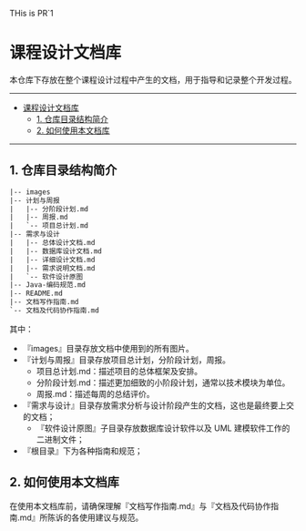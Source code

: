 THis is PR`1

# 课程设计文档库

本仓库下存放在整个课程设计过程中产生的文档，用于指导和记录整个开发过程。

---

<!-- TOC -->

- [课程设计文档库](#课程设计文档库)
    - [1. 仓库目录结构简介](#1-仓库目录结构简介)
    - [2. 如何使用本文档库](#2-如何使用本文档库)

<!-- /TOC -->

---

## 1. 仓库目录结构简介

```HTML
|-- images
|-- 计划与周报
|   |-- 分阶段计划.md
|   |-- 周报.md
|   `-- 项目总计划.md
|-- 需求与设计
|   |-- 总体设计文档.md
|   |-- 数据库设计文档.md
|   |-- 详细设计文档.md
|   |-- 需求说明文档.md
|   `-- 软件设计原图
|-- Java-编码规范.md
|-- README.md
|-- 文档写作指南.md
`-- 文档及代码协作指南.md
```

其中：
 
- 『images』目录存放文档中使用到的所有图片。
- 『计划与周报』目录存放项目总计划，分阶段计划，周报。
  - 项目总计划.md：描述项目的总体框架及安排。
  - 分阶段计划.md：描述更加细致的小阶段计划，通常以技术模块为单位。
  - 周报.md：描述每周的总结评价。
- 『需求与设计』目录存放需求分析与设计阶段产生的文档，这也是最终要上交的文档；
  - 『软件设计原图』子目录存放数据库设计软件以及 UML 建模软件工作的二进制文件；
- 『根目录』下为各种指南和规范；

## 2. 如何使用本文档库

在使用本文档库前，请确保理解『文档写作指南.md』与『文档及代码协作指南.md』所陈诉的各使用建议与规范。

